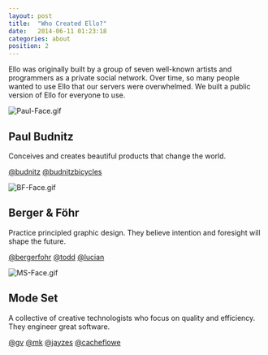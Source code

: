 ```yaml
---
layout: post
title:  "Who Created Ello?"
date:   2014-06-11 01:23:18
categories: about
position: 2
---
```

Ello was originally built by a group of seven well-known artists and programmers as a private social network. Over time, so many people wanted to use Ello that our servers were overwhelmed. We built a public version of Ello for everyone to use.

![Paul-Face.gif](https://d324imu86q1bqn.cloudfront.net/uploads/asset/attachment/912/ello-optimized-c9deed2f.gif)

## Paul Budnitz

Conceives and creates beautiful products that change the world.

[@budnitz](http://ello.co/budnitz) [@budnitzbicycles](http://ello.co/budnitzbicycles)

![BF-Face.gif](https://d324imu86q1bqn.cloudfront.net/uploads/asset/attachment/913/ello-optimized-987aec84.gif)

## Berger & Föhr

Practice principled graphic design. They believe intention and foresight will shape the future.

[@bergerfohr](http://ello.co/bergerfohr) [@todd](http://ello.co/todd) [@lucian](http://ello.co/lucian)

![MS-Face.gif](https://d324imu86q1bqn.cloudfront.net/uploads/asset/attachment/914/ello-optimized-778ce146.gif)

## Mode Set

A collective of creative technologists who focus on quality and efficiency. They engineer great software.

[@gv](http://ello.co/gv) [@mk](http://ello.co/mk) [@jayzes](http://ello.co/jayzes) [@cacheflowe](http://ello.co/cacheflowe)
